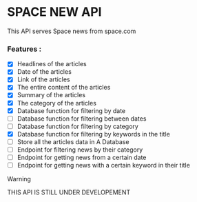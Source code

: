 # SPACE NEW API

<span> This API serves Space news from space.com </span>

### Features :
* [x] Headlines of the articles
* [x] Date of the articles
* [x] Link of the articles
* [x] The entire content of the articles
* [x] Summary of the articles
* [x] The category of the articles
* [x] Database function for filtering by date
* [ ] Database function for filtering between dates
* [ ] Database function for filtering by category
* [x] Database function for filtering by keywords in the title
* [ ] Store all the articles data in A Database 
* [ ] Endpoint for filtering news by their category
* [ ] Endpoint for getting news from a certain date
* [ ] Endpoint for getting news with a certain keyword in their title

> [!WARNING]
> THIS API IS STILL UNDER DEVELOPEMENT
